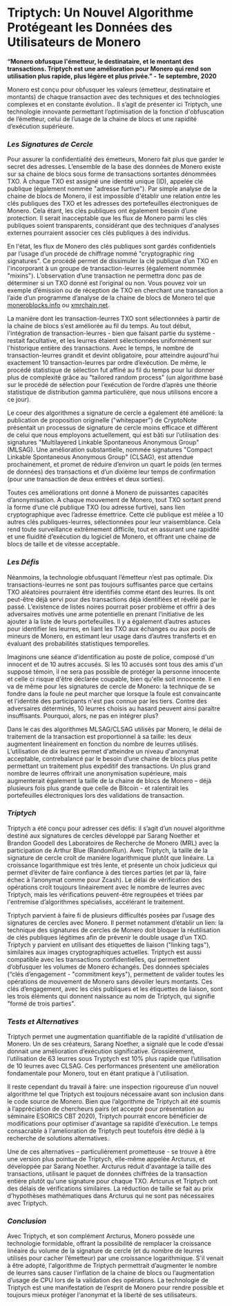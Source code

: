 # Triptych: Un Nouvel Algorithme Protégeant les Données des Utilisateurs de Monero

**“Monero obfusque l'émetteur, le destinataire, et le montant des transactions. Triptych est une amélioration pour Monero qui rend son utilisation plus rapide, plus légère et plus privée.” - 1e septembre, 2020**

Monero est conçu pour obfusquer les valeurs (émetteur, destinataire et montants) de chaque  transaction avec des techniques et des technologies complexes et en constante évolution.. Il s’agit de présenter ici Triptych, une technologie innovante permettant l’optimisation de la fonction d'obfuscation de l’émetteur, celui de l’usage de la chaine de blocs et une rapidité d’exécution supérieure.

### _Les Signatures de Cercle_

Pour assurer la confidentialité des émetteurs, Monero fait plus que garder le secret des adresses. L’ensemble de la base des données de Monero existe sur sa chaine de blocs sous forme de transactions sortantes dénommées TXO. À chaque TXO est assigné une identité unique (ID), appelée clé publique (également nommée "adresse furtive"). Par simple analyse de la chaine de blocs de Monero, il est impossible d'établir une relation entre les clés publiques des TXO et les adresses des portefeuilles électroniques de Monero. Cela étant, les clés publiques ont également besoin d’une protection. Il serait inacceptable que les flux de Monero parmi les clés publiques soient transparents, considérant que des techniques d'analyses externes pourraient associer ces clés publiques à des individus.

En l'état, les flux de Monero des clés publiques sont gardés confidentiels par l’usage d’un procédé de chiffrage nommé "cryptographic ring signatures". Ce procédé permet de dissimuler la clé publique d’un TXO en l'incorporant à un groupe de transaction-leurres (également nommée "mixins"). L’observation d’une transaction ne permettra donc pas de déterminer si un TXO donné est l’original ou non. Vous pouvez voir un exemple d’émission ou de réception de TXO en cherchant une transaction a l’aide d’un programme d’analyse de la chaine de blocs de Monero tel que [moneroblocks.info](https://moneroblocks.info/) ou [xmrchain.net](https://xmrchain.net/).

La manière dont les transaction-leurres TXO sont sélectionnées à partir de la chaine de blocs s’est améliorée au fil du temps. Au tout début, l'intégration de transaction-leurres - bien que faisant partie du système - restait facultative, et les leurres étaient sélectionnées uniformément sur l'historique entière des transactions. Avec le temps, le nombre de transaction-leurres grandit et devint obligatoire, pour atteindre aujourd'hui exactement 10 transaction-leurres par ordre d’exécution. De même, le procédé statistique de sélection fut affiné au fil du temps pour lui donner plus de complexité grâce au "tailored random process" (un algorithme basé sur le procédé de sélection pour l’exécution de l’ordre d’après une théorie statistique de distribution gamma particulière, que nous utilisons encore a ce jour).

Le coeur des algorithmes a signature de cercle a également été amélioré: la publication de proposition originelle ("whitepaper") de CryptoNote présentait un processus de signature de cercle moins efficace et différent de celui que nous employons actuellement, qui est bâti sur l’utilisation des signatures "Multilayered Linkable Spontaneous Anonymous Group" (MLSAG). Une amélioration substantielle, nommée signatures "Compact Linkable Spontaneous Anonymous Group" (CLSAG), est attendue prochainement, et promet de réduire d’environ un quart le poids (en termes de données) des transactions et d’un dixième leur temps de confirmation (pour une transaction de deux entrées et deux sorties).

Toutes ces améliorations ont donné à Monero de puissantes capacités d’anonymisation. A chaque mouvement de Monero, tout TXO sortant prend la forme d’une clé publique TXO (ou adresse furtive), sans lien cryptographique avec l’adresse émettrice. Cette clé publique est mêlée a 10 autres clés publiques-leurres, sélectionnées pour leur vraisemblance. Cela rend toute surveillance extrêmement difficile, tout en assurant une rapidité et une fluidité d’exécution du logiciel de Monero, et offrant une chaine de blocs de taille et de vitesse acceptable.

### _Les Défis_

Néanmoins, la technologie obfusquant l’émetteur n’est pas optimale. Dix transactions-leurres ne sont pas toujours suffisantes parce que certains TXO aléatoires pourraient être identifiés comme étant des leurres. Ils ont peut-être déjà servi pour des transactions déjà identifiées et révélé par le passé. L’existence de listes noires pourrait poser problème et offrir à des adversaires motivés une arme potentielle en prenant l’initiative de les ajouter à la liste de leurs portefeuilles. Il y a également d’autres astuces pour identifier les leurres, en liant les TXO aux échanges ou aux pools de mineurs de Monero, en estimant leur usage dans d’autres transferts et en évaluant des probabilités statistiques temporelles.

Imaginons une séance d'identification au poste de police, composé d'un innocent et de 10 autres accusés. Si les 10 accusés sont tous des amis d'un supposé témoin, il ne sera pas possible de protéger la personne innocente et celle ci risque d'être déclarée coupable, bien qu'elle soit innocente. Il en va de même pour les signatures de cercle de Monero: la technique de se fondre dans la foule ne peut marcher que lorsque la foule est convaincante et l'identité des participants n'est pas connue par les tiers. Contre des adversaires déterminés, 10 leurres choisis au hasard peuvent ainsi paraître insuffisants. Pourquoi, alors, ne pas en intégrer plus?

Dans le cas des algorithmes MLSAG/CLSAG utilisés par Monero, le délai de traitement de la transaction est proportionnel à sa taille: les deux augmentent linéairement en fonction du nombre de leurres utilisés. L’utilisation de dix leurres permet d'atteindre un niveau d'anonymat acceptable, contrebalancé par le besoin d’une chaine de blocs plus petite permettant un traitement plus expéditif des transactions. Un plus grand nombre de leurres offrirait une anonymisation supérieure, mais augmenterait également la taille de la chaine de blocs de Monero – déjà plusieurs fois plus grande que celle de Bitcoin - et ralentirait les portefeuilles électroniques lors des validations de transaction.

### _Triptych_

Triptych a été conçu pour adresser ces défis: il s’agit d’un nouvel algorithme destiné aux signatures de cercles développé par Sarang Noether et Brandon Goodell des Laboratoires de Recherche de Monero (MRL) avec la participation de Arthur Blue (RandomRun). Avec Triptych, la taille de la signature de cercle croît de manière logarithmique plutôt que linéaire. La croissance logarithmique est très lente, et présente un choix judicieux qui permet d’éviter de faire confiance à des tierces parties (et par là, faire échec à l’anonymat comme pour Zcash). Le délai de vérification des opérations croît toujours linéairement avec le nombre de leurres avec Triptych, mais les vérifications peuvent-être regroupées et triées par l'entremise d’algorithmes spécialisés, accélérant le traitement.

Triptych parvient à faire fi de plusieurs difficultés posées par l’usage des signatures de cercles avec Monero. Il permet notamment d’établir un lien: la technique des signatures de cercles de Monero doit bloquer la réutilisation de clés publiques légitimes afin de prévenir le double usage d’un TXO. Triptych y parvient en utilisant des étiquettes de liaison ("linking tags"), similaires aux images cryptographiques actuelles. Triptych est aussi compatible avec les transactions confidentielles, qui permettent d’obfusquer les volumes de Monero échangés. Des données spéciales (“clés d’engagement - "commitment keys"), permettent de valider toutes les opérations de mouvement de Monero sans dévoiler leurs montants. Ces clés d’engagement, avec les clés publiques et les étiquettes de liaison, sont les trois éléments qui donnent naissance au nom de Triptych, qui signifie "formé de trois parties".

### _Tests et Alternatives_

Triptych permet une augmentation quantifiable de la rapidité d'utilisation de Monero. Un de ses créateurs, Sarang Noether, a signalé que le code d’essai donnait une amélioration d’exécution significative. Grossièrement, l’utilisation de 63 leurres sous Tryptych est 10% plus rapide que l’utilisation de 10 leurres avec CLSAG. Ces performances présentent une amélioration fondamentale pour Monero, tout en étant pratique à l'utilisation.

Il reste cependant du travail à faire: une inspection rigoureuse d’un nouvel algorithme tel que Triptych est toujours nécessaire avant son inclusion dans le code source de Monero. Bien que l’algorithme de Triptych ait été soumis à l’appréciation de chercheurs pairs (et accepté pour présentation au séminaire ESORICS CBT 2020), Triptych pourrait encore bénéficier de modifications pour optimiser d'avantage sa rapidité d’exécution. Le temps consacrable à l'amelioration de Triptych peut toutefois être dédié à la recherche de solutions alternatives.

Une de ces alternatives – particulièrement prometteuse - se trouve à être une version plus pointue de Triptych, elle-même appelée Arcturus, et développée par Sarang Noether. Arcturus réduit d'avantage la taille des transactions, utilisant le paquet de données chiffrées de la transaction entière plutôt qu'une signature pour chaque TXO. Artcurus et Triptych ont des délais de vérifications similaires. La réduction de taille se fait au prix d'hypothèses mathématiques dans Arcturus qui ne sont pas nécessaires avec Triptych.

### _Conclusion_

Avec Triptych, et son complément Arcturus, Monero possède une technologie formidable, offrant la possibilité de remplacer la croissance linéaire du volume de la signature de cercle (et du nombre de leurres utilisés pour cacher l’émetteur) par une croissance logarithmique. S'il venait à être adopté, l'algorithme de Triptych permettrait d’augmenter le nombre de leurres sans causer l'inflation de la chaine de blocs ou l’augmentation d’usage de CPU lors de la validation des opérations. La technologie de Triptych est une manifestation de l’esprit de Monero pour rendre possible et toujours mieux protéger l'anonymat et la liberté de ses utilisateurs.
